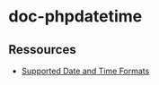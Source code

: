 # doc-phpdatetime


## Ressources

- [Supported Date and Time Formats](https://www.php.net/manual/en/datetime.formats.php)

